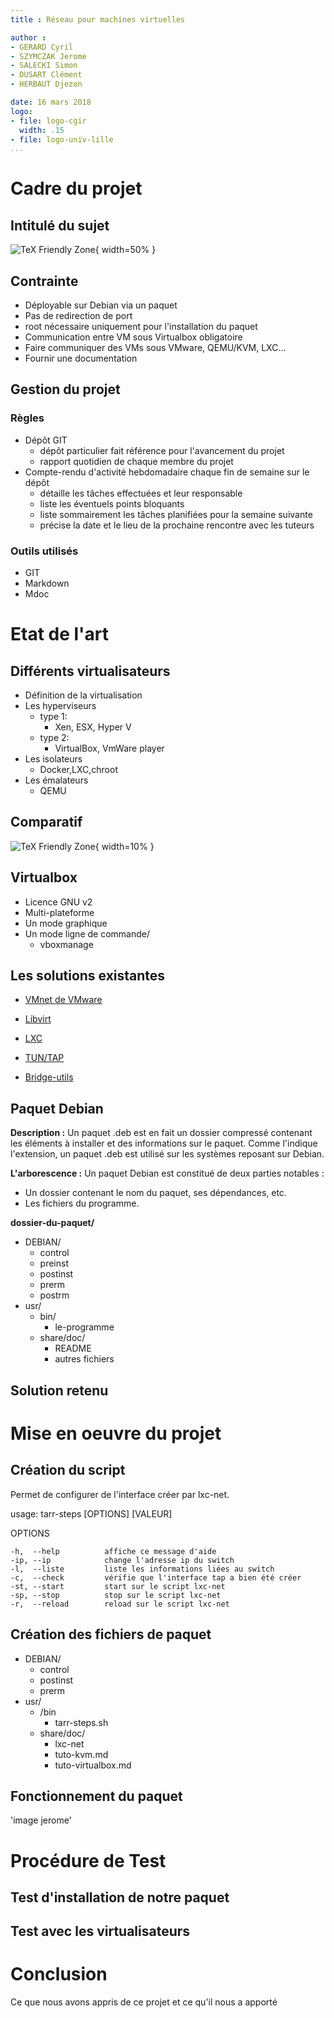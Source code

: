 ```yaml
---
title : Réseau pour machines virtuelles

author :
- GERARD Cyril
- SZYMCZAK Jerome
- SALECKI Simon
- DUSART Clément
- HERBAUT Djezon

date: 16 mars 2018
logo:
- file: logo-cgir
  width: .15
- file: logo-univ-lille
...
```



# Cadre du projet

## Intitulé du sujet

![TeX Friendly Zone](img/Intitule.svg){ width=50% }

## Contrainte

- Déployable sur Debian via un paquet
- Pas de redirection de port
- root nécessaire uniquement pour l'installation du paquet
- Communication entre VM sous Virtualbox obligatoire
- Faire communiquer des VMs sous VMware, QEMU/KVM, LXC...
- Fournir une documentation

## Gestion du projet

### Règles

- Dépôt GIT
     - dépôt particulier fait référence pour l'avancement du projet
     - rapport quotidien de chaque membre du projet
- Compte-rendu d'activité hebdomadaire chaque fin de semaine sur le dépôt
     - détaille les tâches effectuées et leur responsable
     - liste les éventuels points bloquants
     - liste sommairement les tâches planifiées pour la semaine suivante
     - précise la date et le lieu de la prochaine rencontre avec les tuteurs

### Outils utilisés
- GIT
- Markdown
- Mdoc

# Etat de l'art

## Différents virtualisateurs

- Définition de la virtualisation
- Les hyperviseurs
    - type 1:
        - Xen, ESX, Hyper V
    - type 2:
        - VirtualBox, VmWare player
- Les isolateurs
    - Docker,LXC,chroot
- Les émalateurs
    - QEMU

## Comparatif

![TeX Friendly Zone](img/comparatif-virtualiseur.svg){ width=10% }

## Virtualbox

- Licence GNU v2
- Multi-plateforme
- Un mode graphique
- Un mode ligne de commande/
    - vboxmanage


## Les solutions existantes

- [VMnet de VMware](http://g.urroz.online.fr/doc/ch03s02.html)

- [Libvirt](https://libvirt.org/)

- [LXC](https://wiki.debian.org/fr/LXC/SimpleBridge)

- [TUN/TAP](https://www.inetdoc.net/guides/vm/vm.network.tun-tap.html)

- [Bridge-utils](https://wiki.debian.org/fr/BridgeNetworkConnections)

## Paquet Debian

**Description :**
Un paquet .deb est en fait un dossier compressé contenant les éléments à installer et des informations sur le paquet. 
Comme l'indique l'extension, un paquet .deb est utilisé sur les systèmes reposant sur Debian.

**L'arborescence :**
Un paquet Debian est constitué de deux parties notables : 

- Un dossier contenant le nom du paquet, ses dépendances, etc.
- Les fichiers du programme.

**dossier-du-paquet/**

 - DEBIAN/
    - control
    - preinst
    - postinst
    - prerm
    - postrm
 - usr/
    - bin/
        - le-programme
    - share/doc/
        - README
        - autres fichiers

## Solution retenu


# Mise en oeuvre du projet

## Création du script

Permet de configurer de l'interface créer par lxc-net.

usage: tarr-steps [OPTIONS] [VALEUR]

OPTIONS

    -h,  --help          affiche ce message d'aide
    -ip, --ip            change l'adresse ip du switch
    -l,  --liste         liste les informations liées au switch
    -c,  --check         vérifie que l'interface tap a bien été créer
    -st, --start         start sur le script lxc-net
    -sp, --stop          stop sur le script lxc-net
    -r,  --reload        reload sur le script lxc-net

## Création des fichiers de paquet

- DEBIAN/
    - control
    - postinst
    - prerm
- usr/
    - /bin
        - tarr-steps.sh
    - share/doc/
        - lxc-net
        - tuto-kvm.md
        - tuto-virtualbox.md

## Fonctionnement du paquet

'image jerome'

# Procédure de Test

## Test d'installation de notre paquet


## Test avec les virtualisateurs


# Conclusion
Ce que nous avons appris de ce projet et ce qu'il nous a apporté


